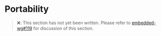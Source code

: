# Portability

> ❌: This section has not yet been written. Please refer to [embedded-wg#119](https://github.com/rust-lang-nursery/embedded-wg/issues/119) for discussion of this section.